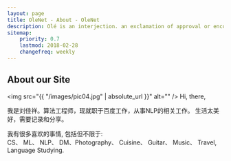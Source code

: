 ```yaml
---
layout: page
title: OleNet - About - OleNet
description: Olé is an interjection. an exclamation of approval or encouragement customary at bullfights, flamenco dancing, and other Spanish or Latin American events. noun.
sitemap:
    priority: 0.7
    lastmod: 2018-02-28
    changefreq: weekly
---
```

## About our Site

<span class="image left"><img src="{{ "/images/pic04.jpg" | absolute_url }}" alt="" /></span>
Hi, there,

我是刘佳祥。算法工程师，现就职于百度工作，从事NLP的相关工作。
生活太美好，需要记录和分享。

我有很多喜欢的事情, 包括但不限于:<br> 
CS、 ML、 NLP、 DM、Photography、 Cuisine、 Guitar、 Music、 Travel, Language Studying.


<!--
### Content is Imortant
<div class="box">
  <p>
  In saying that, a one-measure fits-all approach won't do the trick with regards to content promoting. Rather, an emphasis on making remarkable, high caliber and totally genuine content that is engaging, helpful and fascinating for customers will get you the crown. From content, video and symbolism to infographics, studies, online courses and podcasts, whatever your favored content medium is, guarantee it is shareable and pertinent to your industry.
  </p>
</div>

<span class="image left"><img src="{{ "/images/pic05.jpg" | absolute_url }}" alt="" /></span>
-->

